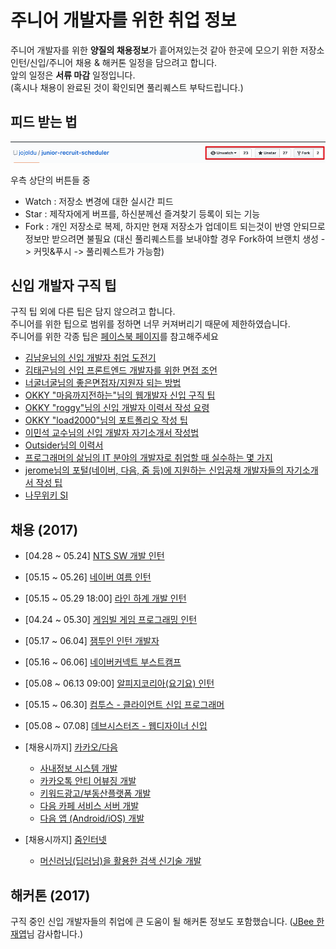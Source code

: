 # 주니어 개발자를 위한 취업 정보

주니어 개발자를 위한 **양질의 채용정보**가 흩어져있는것 같아 한곳에 모으기 위한 저장소  
인턴/신입/주니어 채용 & 해커톤 일정을 담으려고 합니다.  
앞의 일정은 **서류 마감** 일정입니다.  
(혹시나 채용이 완료된 것이 확인되면 풀리퀘스트 부탁드립니다.)  

## 피드 받는 법

![버튼설명](./images/버튼설명.png)

우측 상단의 버튼들 중

* Watch : 저장소 변경에 대한 실시간 피드
* Star : 제작자에게 버프를, 하신분께선 즐겨찾기 등록이 되는 기능
* Fork : 개인 저장소로 복제, 하지만 현재 저장소가 업데이트 되는것이 반영 안되므로 정보만 받으려면 불필요 (대신 풀리퀘스트를 보내야할 경우 Fork하여 브랜치 생성 -> 커밋&푸시 -> 풀리퀘스트가 가능함)

## 신입 개발자 구직 팁

구직 팁 외에 다른 팁은 담지 않으려고 합니다.  
주니어를 위한 팁으로 범위를 정하면 너무 커져버리기 때문에 제한하였습니다.    
주니어를 위한 각종 팁은 [페이스북 페이지](https://www.facebook.com/devbeginner/)를 참고해주세요

* [김남윤님의 신입 개발자 취업 도전기](https://www.slideshare.net/ssuser565d51/ss-61448739)
* [김태곤님의 신입 프론트엔드 개발자를 위한 면접 조언](https://taegon.kim/archives/5770)
* [너굴너굴님의 좋은면접자/지원자 되는 방법](https://repo.yona.io/doortts/blog/post/292)
* [OKKY "마음까지전하는"님의 웹개발자 신입 구직 팁](https://okky.kr/article/314704)
* [OKKY "roggy"님의 신입 개발자 이력서 작성 요령](https://okky.kr/article/319687)
* [OKKY "load2000"님의 포트폴리오 작성 팁](https://okky.kr/article/368504)
* [이민석 교수님의 신입 개발자 자기소개서 작성법](http://hl1itj.tistory.com/90)
* [Outsider님의 이력서](https://blog.outsider.ne.kr/1234)
* [프로그래머의 삶님의 IT 분야의 개발자로 취업할 때 실수하는 몇 가지](http://coderlife.tistory.com/88)
* [jerome님의 포털(네이버, 다음, 줌 등)에 지원하는 신입공채 개발자들의 자기소개서 작성 팁](http://jerome75.tistory.com/2)
* [나무위키 SI](https://namu.wiki/w/SI)

## 채용 (2017)

* [04.28 ~ 05.24] [NTS SW 개발 인턴](http://recruit.nts-corp.com/recNotice.do?pageAction=getRecCatList)

* [05.15 ~ 05.26] [네이버 여름 인턴](http://recruit.navercorp.com/naver/job/detail/developer?annoId=20000896&classId=&jobId=&entTypeCd=&searchTxt=)

* [05.15 ~ 05.29 18:00] [라인 하계 개발 인턴](https://recruit.linepluscorp.com/lineplus/career/detail/20000945?classId=&entTypeCd=&page=)

* [04.24 ~ 05.30] [게임빌 게임 프로그래밍 인턴](https://hr2.gamevil.com/app/web/rem_portal_new.jsp)

* [05.17 ~ 06.04] [잼투인 인턴 개발자](https://github.com/jam2in/recruit/blob/master/intern.md)

* [05.16 ~ 06.06] [네이버커넥트 부스트캠프](http://boostcamp.connect.or.kr/recruit.html)

* [05.08 ~ 06.13 09:00] [알피지코리아(요기요) 인턴](https://rgpkorea.recruiter.co.kr/app/jobnotice/view?systemKindCode=MRS1&jobnoticeSn=9117)

* [05.15 ~ 06.30] [컴투스 - 클라이언트 신입 프로그래머](http://com2us.com/recruit/recruit_popup0)

* [05.08 ~ 07.08] [데브시스터즈 - 웹디자이너 신입](https://www.jobplanet.co.kr/companies/90431/job_postings/85090/%EC%9B%B9-%EB%94%94%EC%9E%90%EC%9D%B4%EB%84%88/%EB%8D%B0%EB%B8%8C%EC%8B%9C%EC%8A%A4%ED%84%B0%EC%A6%88?_rs_act=search&_rs_con=job_postings&_rs_element=search_result)

* [채용시까지] [카카오/다음](https://careers.kakao.com/jobs) 
  * [사내정보 시스템 개발](https://careers.kakao.com/jobs/P-9336?part=TECHNOLOGY&page=1&company=KAKAO)
  * [카카오톡 안티 어뷰징 개발](https://careers.kakao.com/jobs/P-10098?part=TECHNOLOGY&page=2&company=KAKAO)
  * [키워드광고/부동산플랫폼 개발](https://careers.kakao.com/jobs/P-10004?part=TECHNOLOGY&page=4&company=KAKAO)
  * [다음 카페 서비스 서버 개발](https://careers.kakao.com/jobs/P-10084?part=TECHNOLOGY&page=5&company=KAKAO)
  * [다음 앱 (Android/iOS) 개발](https://careers.kakao.com/jobs/P-10051?part=TECHNOLOGY&page=5&company=KAKAO)
* [채용시까지] [줌인터넷](http://www.estsoft.co.kr/Default.aspx?wbs=5.0.3&sg1=&sg2=&sg3=&sg=&occupation=dev)
  * [머신러닝(딥러닝)을 활용한 검색 신기술 개발](http://www.estsoft.co.kr/Default.aspx?wbs=5.0.3.5&rcrtid=R201704140001)

## 해커톤 (2017)

구직 중인 신입 개발자들의 취업에 큰 도움이 될 해커톤 정보도 포함했습니다. ([JBee 한재엽](https://github.com/JaeYeopHan)님 감사합니다.)
